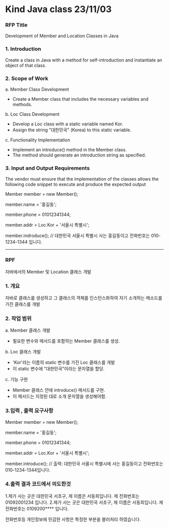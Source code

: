 # Kind Java class 23/11/03

### RFP Title 
Development of Member and Location Classes in Java 


### 1. Introduction
Create a class in Java with a method for self-introduction and instantiate an object of that class.

### 2. Scope of Work
a. Member Class Development 

- Create a Member class that includes the necessary variables and methods.

b. Loc Class Development 

- Develop a Loc class with a static variable named Kor.
- Assign the string "대한민국" (Korea) to this static variable.

c. Functionality Implementation

- Implement an introduce() method in the Member class.
- The method should generate an introduction string as specified.

### 3. Input and Output Requirements
The vendor must ensure that the implementation of the classes allows the following code snippet to execute and produce the expected output

Member member = new Member(); 

member.name = '홍길동';

member.phone = 01012341344;

member.addr = Loc.Kor + '서울시 특별시';

member.indroduce(); // 대한민국 서울시 특별시 사는 홍길동이고 전화번호는 010-1234-1344 입니다. 

-----------------------------------------------------

### RPF 
자바에서의 Member 및 Location 클래스 개발

### 1. 개요
자바로 클래스를 생성하고 그 클래스의 객체를 인스턴스화하여 자기 소개하는 메소드를 가진 클래스를 개발


### 2. 작업 범위
a. Member 클래스 개발

- 필요한 변수와 메서드를 포함하는 Member 클래스를 생성.

b. Loc 클래스 개발

- 'Kor'라는 이름의 static 변수를 가진 Loc 클래스를 개발
- 이 static 변수에 "대한민국"이라는 문자열을 할당.

c. 기능 구현

- Member 클래스 안에 introduce() 메서드를 구현.
- 이 메서드는 지정된 대로 소개 문자열을 생성해야함.

### 3.입력 , 출력 요구사항

Member member = new Member();

member.name = '홍길동';

member.phone = 01012341344;

member.addr = Loc.Kor + '서울시 특별시';

member.introduce(); // 출력: 대한민국 서울시 특별시에 사는 홍길동이고 전화번호는 010-1234-1344입니다.

### 4.출력 결과 코드에서 의도한것
1.제가 사는 곳은 대한민국 서초구, 제 이름은 서동희입니다. 제 전화번호는 01092001234 입니다.
2.제가 사는 곳은 대한민국 서초구, 제 이름은 서동희입니다. 제 전화번호는 0109200**** 입니다.

전화번호등 개인정보에 민감한 사항은 특정한 부분을 블러처리 하였습니다.





